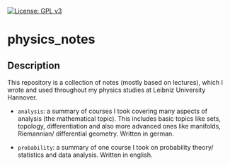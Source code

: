 [![License: GPL v3](https://img.shields.io/badge/License-GPLv3-blue.svg)](https://www.gnu.org/licenses/gpl-3.0)

# physics_notes

## Description
This repository is a collection of notes (mostly based on lectures), which I
wrote and used throughout my physics studies at Leibniz University Hannover.


* `analysis`: a summary of courses I took covering many aspects of analysis
  (the mathematical topic). This includes basic topics like sets, topology,
  differentiation and also more advanced ones like manifolds, Riemannian/
  differential geometry. Written in german.

* `probability`: a summary of one course I took on probability theory/
  statistics and data analysis. Written in english.